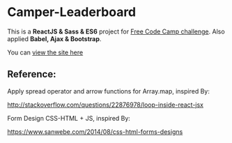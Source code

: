 # Camper-Leaderboard

This is a **ReactJS & Sass & ES6** project for [Free Code Camp challenge](https://www.freecodecamp.com/challenges/build-a-camper-leaderboard). Also applied **Babel, Ajax & Bootstrap**.

You can [view the site here](http://codepen.io/AsimoLoveGym/full/RoWXwX/)

## Reference:

Apply spread operator and arrow functions for Array.map, inspired By: 

http://stackoverflow.com/questions/22876978/loop-inside-react-jsx

Form Design CSS-HTML + JS, inspired By: 

https://www.sanwebe.com/2014/08/css-html-forms-designs
